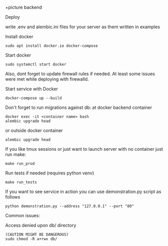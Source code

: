 +picture backend

Deploy

write .env and alembic.ini files for your server as them written in examples

Install docker
```
sudo apt install docker.io docker-compose
```

Start docker
```
sudo systemctl start docker
```
Also, dont forget to update firewall rules if needed.
At least some issues were met while deploying with firewalld.

Start service with Docker
```
docker-compose up --build
```

Don't forget to run migrations against db:
at docker backend container
```
docker exec -it <container name> bash
alembic upgrade head
```
or outside docker container

```
alembic upgrade head
```


If you like tmux sessions or just want to launch server with no container
just run make:
```
make run_prod
```

Run tests if needed (requires python venv)
```
make run_tests
```

If you want to see service in action you can use
demonstration.py script as follows
```
python demonstration.py --address "127.0.0.1" --port "80"
```

Common issues:

Access denied upon db/ directory
```
(CAUTION MIGHT BE DANGEROUS)
sudo chmod -R a+rwx db/
```

